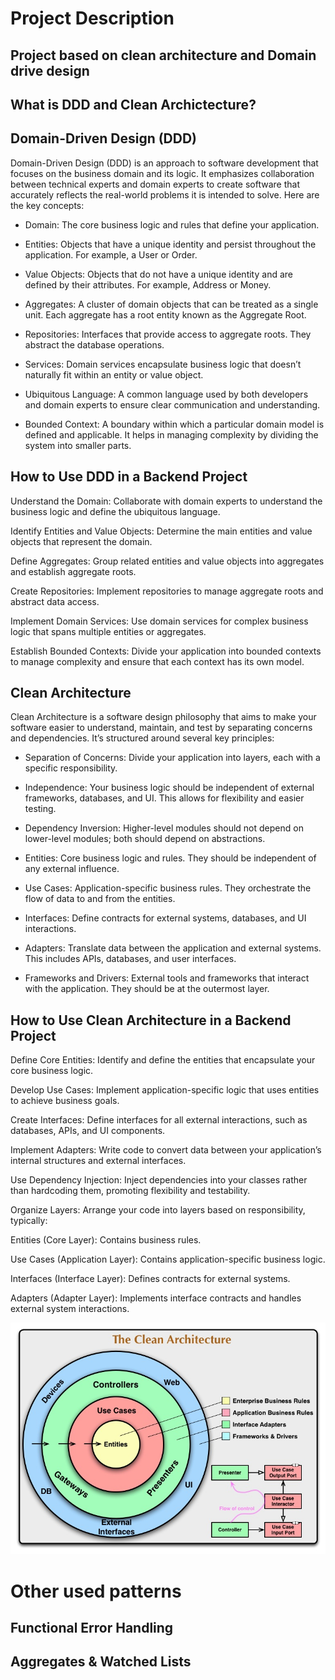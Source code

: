 # Project Description

## Project based on clean architecture and Domain drive design

## What is DDD and Clean Archictecture?

## Domain-Driven Design (DDD)

Domain-Driven Design (DDD) is an approach to software development that focuses on the business domain and its logic. It emphasizes collaboration between technical experts and domain experts to create software that accurately reflects the real-world problems it is intended to solve. Here are the key concepts:

- Domain: The core business logic and rules that define your application.

- Entities: Objects that have a unique identity and persist throughout the application. For example, a User or Order.

- Value Objects: Objects that do not have a unique identity and are defined by their attributes. For example, Address or Money.

- Aggregates: A cluster of domain objects that can be treated as a single unit. Each aggregate has a root entity known as the Aggregate Root.

- Repositories: Interfaces that provide access to aggregate roots. They abstract the database operations.

- Services: Domain services encapsulate business logic that doesn’t naturally fit within an entity or value object.

- Ubiquitous Language: A common language used by both developers and domain experts to ensure clear communication and understanding.

- Bounded Context: A boundary within which a particular domain model is defined and applicable. It helps in managing complexity by dividing the system into smaller parts.

## How to Use DDD in a Backend Project

Understand the Domain: Collaborate with domain experts to understand the business logic and define the ubiquitous language.

Identify Entities and Value Objects: Determine the main entities and value objects that represent the domain.

Define Aggregates: Group related entities and value objects into aggregates and establish aggregate roots.

Create Repositories: Implement repositories to manage aggregate roots and abstract data access.

Implement Domain Services: Use domain services for complex business logic that spans multiple entities or aggregates.

Establish Bounded Contexts: Divide your application into bounded contexts to manage complexity and ensure that each context has its own model.

## Clean Architecture

Clean Architecture is a software design philosophy that aims to make your software easier to understand, maintain, and test by separating concerns and dependencies. It’s structured around several key principles:

- Separation of Concerns: Divide your application into layers, each with a specific responsibility.

- Independence: Your business logic should be independent of external frameworks, databases, and UI. This allows for flexibility and easier testing.

- Dependency Inversion: Higher-level modules should not depend on lower-level modules; both should depend on abstractions.

- Entities: Core business logic and rules. They should be independent of any external influence.

- Use Cases: Application-specific business rules. They orchestrate the flow of data to and from the entities.

- Interfaces: Define contracts for external systems, databases, and UI interactions.

- Adapters: Translate data between the application and external systems. This includes APIs, databases, and user interfaces.

- Frameworks and Drivers: External tools and frameworks that interact with the application. They should be at the outermost layer.

## How to Use Clean Architecture in a Backend Project

Define Core Entities: Identify and define the entities that encapsulate your core business logic.

Develop Use Cases: Implement application-specific logic that uses entities to achieve business goals.

Create Interfaces: Define interfaces for all external interactions, such as databases, APIs, and UI components.

Implement Adapters: Write code to convert data between your application’s internal structures and external interfaces.

Use Dependency Injection: Inject dependencies into your classes rather than hardcoding them, promoting flexibility and testability.

Organize Layers: Arrange your code into layers based on responsibility, typically:

Entities (Core Layer): Contains business rules.

Use Cases (Application Layer): Contains application-specific business logic.

Interfaces (Interface Layer): Defines contracts for external systems.

Adapters (Adapter Layer): Implements interface contracts and handles external system interactions.

![alt text](./imgs/image.png)

# Other used patterns

## Functional Error Handling

## Aggregates & Watched Lists
